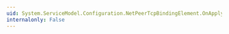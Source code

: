```yaml
---
uid: System.ServiceModel.Configuration.NetPeerTcpBindingElement.OnApplyConfiguration(System.ServiceModel.Channels.Binding)
internalonly: False
---
```

